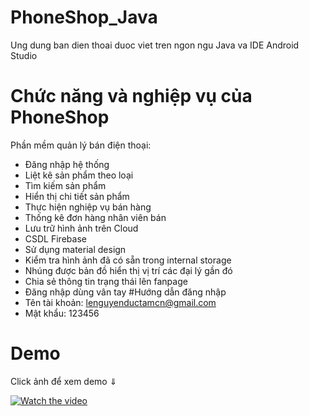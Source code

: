 # PhoneShop_Java
Ung dung ban dien thoai duoc viet tren ngon ngu Java va IDE Android Studio
# Chức năng và nghiệp vụ của PhoneShop
Phần mềm quản lý bán điện thoại:
- Đăng nhập hệ thống
- Liệt kê sản phẩm theo loại
- Tìm kiếm sản phẩm
- Hiển thị chi tiết sản phẩm 
- Thực hiện nghiệp vụ bán hàng 
- Thống kê đơn hàng nhân viên bán 
- Lưu trữ hình ảnh trên Cloud 
- CSDL Firebase
- Sử dụng material design 
- Kiểm tra hình ảnh đã có sẵn trong internal storage 
- Nhúng được bản đồ hiển thị vị trí các đại lý gần đó
- Chia sẻ thông tin trạng thái lên fanpage
- Đăng nhập dùng vân tay 
#Hướng dẫn đăng nhập
- Tên tài khoản: lenguyenductamcn@gmail.com
- Mật khẩu: 123456
#  Demo
Click ảnh để xem demo ⇓

[![Watch the video](https://drive.google.com/file/d/1dMIWYNYzwIfNRWkC3Lw6AhwMa1KfX23R/view?usp=sharing)](https://drive.google.com/file/d/1aKhafRPlew-E15GAoXGDVWNsZ_2YLby3/view?usp=sharing)
